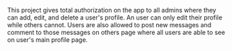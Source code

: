 This project gives total authorization on the app to all admins where they can add, edit, and delete a user's profile. An user can only edit their profile while others cannot. Users are also allowed to post new messages and comment to those messages on others page where all users are able to see on user's main profile page.
